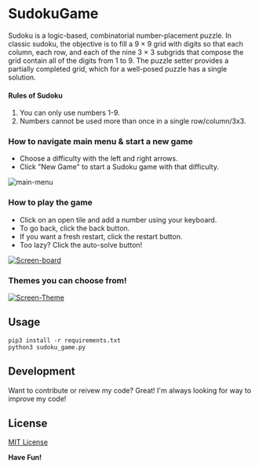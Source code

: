# SudokuGame

Sudoku is a logic-based, combinatorial number-placement puzzle. In classic sudoku, the objective is to fill a 9 × 9 grid with digits so that each column, each row, and each of the nine 3 × 3 subgrids that compose the grid contain all of the digits from 1 to 9. The puzzle setter provides a partially completed grid, which for a well-posed puzzle has a single solution.

#### Rules of Sudoku


1. You can only use numbers 1-9.
2. Numbers cannot be used more than once in a single row/column/3x3.


### How to navigate main menu & start a new game

- Choose a difficulty with the left and right arrows.
- Click "New Game" to start a Sudoku game with that difficulty.

![main-menu](https://github.com/Tsu-HaoLiu/SudokuGame/assets/96331813/99ca1703-bf76-453c-b41e-85fe2900338e)


### How to play the game

 - Click on an open tile and add a number using your keyboard.
 - To go back, click the back button.
 - If you want a fresh restart, click the restart button.
 - Too lazy? Click the auto-solve button!

[![Screen-board](https://i.imgur.com/UdDiO2X.png)]()

### Themes you can choose from!

[![Screen-Theme](https://i.imgur.com/AWLN63Z.png)]()


## Usage

```
pip3 install -r requirements.txt
python3 sudoku_game.py 
```

## Development

Want to contribute or reivew my code? Great! I'm always looking for way to improve my code!


## License

[MIT License](https://github.com/Tsu-HaoLiu/SudokuGame/blob/main/LICENSE)

**Have Fun!**

